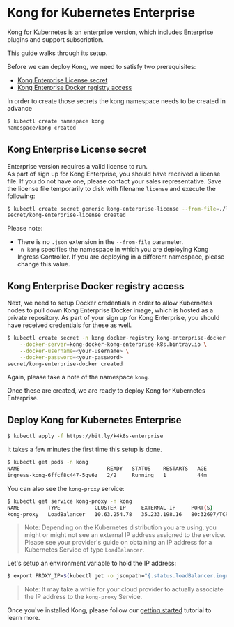 # Kong for Kubernetes Enterprise

Kong for Kubernetes is an enterprise version, which includes
Enterprise plugins and support subscription.

This guide walks through its setup.

Before we can deploy Kong, we need to satisfy two
prerequisites:

- [Kong Enterprise License secret](#kong-enterprise-license-secret)
- [Kong Enterprise Docker registry access](#kong-enterprise-docker-registry-access)

In order to create those secrets the kong namespace needs to be created in advance
```bash
$ kubectl create namespace kong
namespace/kong created
```

## Kong Enterprise License secret

Enterprise version requires a valid license to run.  
As part of sign up for Kong Enterprise, you should have received a license file.
If you do not have one, please contact your sales representative.
Save the license file temporarily to disk with filename `license`
and execute the following:

```bash
$ kubectl create secret generic kong-enterprise-license --from-file=./license -n kong
secret/kong-enterprise-license created
```

Please note:

- There is no `.json` extension in the `--from-file` parameter.
- `-n kong` specifies the namespace in which you are deploying
  Kong Ingress Controller. If you are deploying in a different namespace,
  please change this value.

## Kong Enterprise Docker registry access

Next, we need to setup Docker credentials in order to allow Kubernetes
nodes to pull down Kong Enterprise Docker image, which is hosted as a private
repository.
As part of your sign up for Kong Enterprise, you should have received credentials
for these as well.

```bash
$ kubectl create secret -n kong docker-registry kong-enterprise-docker \
    --docker-server=kong-docker-kong-enterprise-k8s.bintray.io \
    --docker-username=<your-username> \
    --docker-password=<your-password>
secret/kong-enterprise-docker created
```

Again, please take a note of the namespace `kong`.

Once these are created, we are ready to deploy Kong for Kubernetes Enterprise.

## Deploy Kong for Kubernetes Enterprise

```bash
$ kubectl apply -f https://bit.ly/k4k8s-enterprise
```

It takes a few minutes the first time this setup is done.

```bash
$ kubectl get pods -n kong
NAME                            READY   STATUS    RESTARTS   AGE
ingress-kong-6ffcf8c447-5qv6z   2/2     Running   1          44m
```

You can also see the `kong-proxy` service:

```bash
$ kubectl get service kong-proxy -n kong
NAME         TYPE           CLUSTER-IP     EXTERNAL-IP     PORT(S)                      AGE
kong-proxy   LoadBalancer   10.63.254.78   35.233.198.16   80:32697/TCP,443:32365/TCP   22h
```

> Note: Depending on the Kubernetes distribution you are using, you might or might
not see an external IP address assigned to the service. Please see
your provider's guide on obtaining an IP address for a Kubernetes Service of
type `LoadBalancer`.

Let's setup an environment variable to hold the IP address:

```bash
$ export PROXY_IP=$(kubectl get -o jsonpath="{.status.loadBalancer.ingress[0].ip}" service -n kong kong-proxy)
```

> Note: It may take a while for your cloud provider to actually associate the
IP address to the `kong-proxy` Service.

Once you've installed Kong, please follow our
[getting started](../guides/getting-started.md) tutorial to learn more.
